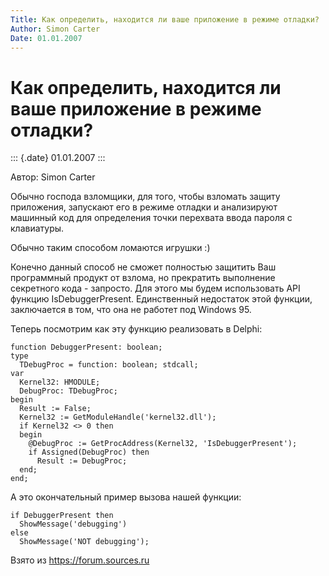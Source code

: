 ```yaml
---
Title: Как определить, находится ли ваше приложение в режиме отладки?
Author: Simon Carter
Date: 01.01.2007
---
```



Как определить, находится ли ваше приложение в режиме отладки?
==============================================================

::: {.date}
01.01.2007
:::

Автор: Simon Carter

Обычно господа взломщики, для того, чтобы взломать защиту приложения,
запускают его в режиме отладки и анализируют машинный код для
определения точки перехвата ввода пароля с клавиатуры.

Обычно таким способом ломаются игрушки :)

Конечно данный способ не сможет полностью защитить Ваш программный
продукт от взлома, но прекратить выполнение секретного кода - запросто.
Для этого мы будем использовать API функцию IsDebuggerPresent.
Единственный недостаток этой функции, заключается в том, что она не
работет под Windows 95.

Теперь посмотрим как эту функцию реализовать в Delphi:

    function DebuggerPresent: boolean; 
    type 
      TDebugProc = function: boolean; stdcall; 
    var 
      Kernel32: HMODULE; 
      DebugProc: TDebugProc; 
    begin 
      Result := False; 
      Kernel32 := GetModuleHandle('kernel32.dll'); 
      if Kernel32 <> 0 then 
      begin 
        @DebugProc := GetProcAddress(Kernel32, 'IsDebuggerPresent'); 
        if Assigned(DebugProc) then 
          Result := DebugProc; 
      end; 
    end; 

А это окончательный пример вызова нашей функции:

    if DebuggerPresent then 
      ShowMessage('debugging') 
    else 
      ShowMessage('NOT debugging'); 

Взято из <https://forum.sources.ru>
